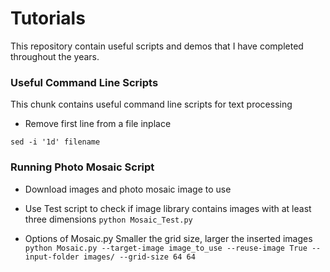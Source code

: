 # Tutorials
This repository contain useful scripts and demos that I have completed throughout the years. 

### Useful Command Line Scripts
This chunk contains useful command line scripts for text processing

- Remove first line from a file inplace
```
sed -i '1d' filename
```


### Running Photo Mosaic Script 
- Download images and photo mosaic image to use 

- Use Test script to check if image library contains images with at least three dimensions
```python Mosaic_Test.py```

- Options of Mosaic.py
Smaller the grid size, larger the inserted images
```python Mosaic.py --target-image image_to_use --reuse-image True --input-folder images/ --grid-size 64 64```

